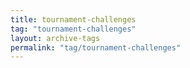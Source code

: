 ```yaml
---
title: tournament-challenges
tag: "tournament-challenges"
layout: archive-tags
permalink: "tag/tournament-challenges"
---
```


